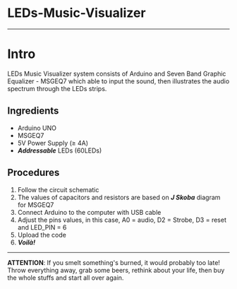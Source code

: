 # LEDs-Music-Visualizer
----------------------------------------
# Intro
LEDs Music Visualizer system consists of Arduino and Seven Band Graphic Equalizer - MSGEQ7 which able to input the sound, then illustrates the audio spectrum through the LEDs strips. 

## Ingredients
  - Arduino UNO
  - MSGEQ7 
  - 5V Power Supply (≥ 4A)
  - **_Addressable_** LEDs (60LEDs)

## Procedures
1. Follow the circuit schematic 
2. The values of capacitors and resistors are based on **_J Skoba_** diagram for MSGEQ7
3. Connect Arduino to the computer with USB cable
4. Adjust the pins values, in this case, A0 = audio, D2 = Strobe, D3 = reset and LED_PIN = 6
5. Upload the code 
6. **_Voilà!_**
--------------------------------
**ATTENTION**: If you smelt something's burned, it would probably too late! Throw everything away, grab some beers, rethink about your life, then buy the whole stuffs and start all over again.

